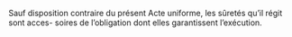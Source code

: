 Sauf disposition contraire du présent Acte uniforme, les sûretés qu’il régit sont acces-
soires de l’obligation dont elles garantissent l’exécution.